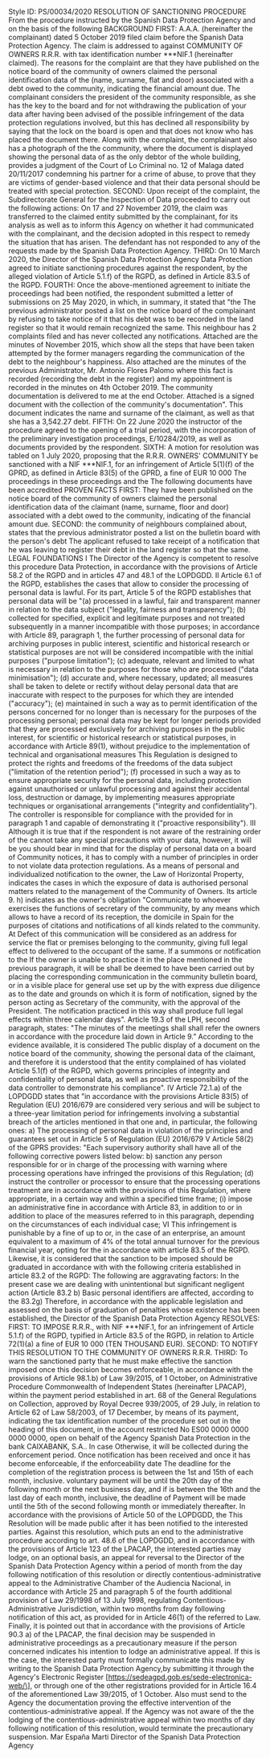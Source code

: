 Style ID: PS/00034/2020
RESOLUTION OF SANCTIONING PROCEDURE
From the procedure instructed by the Spanish Data Protection Agency and
on the basis of the following
BACKGROUND
FIRST: A.A.A. (hereinafter the complainant) dated 5 October 2019 filed
claim before the Spanish Data Protection Agency. The claim is addressed to
against COMMUNITY OF OWNERS R.R.R. with tax identification number \*\*\*NIF.1 (hereinafter
claimed).
The reasons for the complaint are that they have published on the notice board
of the community of owners claimed the personal identification data of the
(name, surname, flat and door) associated with a debt owed to the
community, indicating the financial amount due.
The complainant considers the president of the community responsible, as she has
the key to the board and for not withdrawing the publication of your data after having been advised of the
possible infringement of the data protection regulations involved, but this
has declined all responsibility by saying that the lock on the board is open and that
does not know who has placed the document there.
Along with the complaint, the complainant also has a photograph of the
the community, where the document is displayed showing the personal data of
as the only debtor of the whole building, provides a judgment of the Court of Lo
Criminal no. 12 of Malaga dated 20/11/2017 condemning his partner for a crime of
abuse, to prove that they are victims of gender-based violence and that their data
personal should be treated with special protection.
SECOND: Upon receipt of the complaint, the Subdirectorate General for the Inspection of
Data proceeded to carry out the following actions:
On 17 and 27 November 2019, the claim was transferred to the claimed entity
submitted by the complainant, for its analysis as well as to inform this
Agency on whether it had communicated with the complainant, and the decision
adopted in this respect to remedy the situation that has arisen.
The defendant has not responded to any of the requests made by the
Spanish Data Protection Agency.
THIRD: On 10 March 2020, the Director of the Spanish Data Protection Agency
Data Protection agreed to initiate sanctioning procedures against the respondent, by the
alleged violation of Article 5.1.f) of the RGPD, as defined in Article 83.5 of the
RGPD.
FOURTH: Once the above-mentioned agreement to initiate the proceedings had been notified, the respondent submitted a letter of
submissions on 25 May 2020, in which, in summary, it stated that "the
The previous administrator posted a list on the notice board of the
complainant by refusing to take notice of it
that his debt was to be recorded in the land register so that it would remain
recognized the same.
This neighbour has 2 complaints filed and has never collected any notifications.
Attached are the minutes of November 2015, which show all the steps that have been taken
attempted by the former managers regarding the communication of the debt to
the neighbour's happiness.
Also attached are the minutes of the previous Administrator, Mr. Antonio Flores Palomo where
this fact is recorded (recording the debt in the register) and my appointment is recorded in the minutes on
4th October 2019. The community documentation is delivered to me at the end
October.
Attached is a signed document with the collection of the community's documentation".
This document indicates the name and surname of the claimant, as well as that she has a
3,542.27 debt.
FIFTH: On 22 June 2020 the instructor of the procedure agreed to the
opening of a trial period, with the incorporation of the
preliminary investigation proceedings, E/10284/2019, as well as documents
provided by the respondent.
 SIXTH: A motion for resolution was tabled on 1 July 2020,
proposing that the R.R.R. OWNERS' COMMUNITY be sanctioned with a NIF
\*\*\*NIF.1, for an infringement of Article 5(1)(f) of the GPRD, as defined in Article 83(5)
of the GPRD, a fine of EUR 10 000
The proceedings in these proceedings and the
The following documents have been accredited
PROVEN FACTS
FIRST: They have been published on the notice board of the community of owners
claimed the personal identification data of the claimant (name, surname,
floor and door) associated with a debt owed to the community, indicating
of the financial amount due.
SECOND: the community of neighbours complained about, states that the previous
administrator posted a list on the bulletin board with the person's debt
The applicant refused to take receipt of a notification that he was leaving
to register their debt in the land register so that the
same.
LEGAL FOUNDATIONS
I
The Director of the Agency is competent to resolve this procedure
Data Protection, in accordance with the provisions of Article 58.2 of the
RGPD and in articles 47 and 48.1 of the LOPDGDD.
II
Article 6.1 of the RGPD, establishes the cases that allow to consider
the processing of personal data is lawful.
For its part, Article 5 of the RGPD establishes that personal data will be
"(a) processed in a lawful, fair and transparent manner in relation to the data subject
("legality, fairness and transparency");
(b) collected for specified, explicit and legitimate purposes and not treated
subsequently in a manner incompatible with those purposes; in accordance with Article 89,
paragraph 1, the further processing of personal data for archiving purposes in
public interest, scientific and historical research or statistical purposes are not
will be considered incompatible with the initial purposes ("purpose limitation");
(c) adequate, relevant and limited to what is necessary in relation to the purposes
for those who are processed ("data minimisation");
(d) accurate and, where necessary, updated; all measures shall be taken
to delete or rectify without delay personal data that
are inaccurate with respect to the purposes for which they are intended ("accuracy");
(e) maintained in such a way as to permit identification of the persons concerned
for no longer than is necessary for the purposes of the processing
personal; personal data may be kept for longer periods
provided that they are processed exclusively for archiving purposes in the public interest, for
scientific or historical research or statistical purposes, in accordance with Article
89(1), without prejudice to the implementation of technical and organisational measures
This Regulation is designed to protect the rights and freedoms of the
freedoms of the data subject ("limitation of the retention period");
(f) processed in such a way as to ensure appropriate security for the
personal data, including protection against unauthorised or unlawful processing and
against their accidental loss, destruction or damage, by implementing measures
appropriate techniques or organisational arrangements ("integrity and confidentiality").
The controller is responsible for compliance with the
provided for in paragraph 1 and capable of demonstrating it ("proactive responsibility").
III
Although it is true that if the respondent is not aware of the restraining order of the
cannot take any special precautions with your data, however, it will be you should bear in mind that for the display of personal data on a board
of Community notices, it has to comply with a number of principles in order to
not violate data protection regulations.
As a means of personal and individualized notification to the owner, the Law of
Horizontal Property, indicates the cases in which the exposure of data is authorised
personal matters related to the management of the
Community of Owners. Its article 9. h) indicates as the owner's obligation
"Communicate to whoever exercises the functions of secretary of the community, by any
means which allows to have a record of its reception, the domicile in Spain for the purposes
of citations and notifications of all kinds related to the community. At
Defect of this communication will be considered as an address for service
the flat or premises belonging to the community, giving full legal effect to
delivered to the occupant of the same. If a summons or notification to the
If the owner is unable to practice it in the place mentioned in the previous paragraph, it will be
shall be deemed to have been carried out by placing the corresponding communication in the
community bulletin board, or in a visible place for general use set up by the
with express due diligence as to the date and grounds on which it is
form of notification, signed by the person acting as Secretary of the
community, with the approval of the President. The notification practiced in this way
shall produce full legal effects within three calendar days".
Article 19.3 of the LPH, second paragraph, states: "The minutes of the meetings shall
shall refer the owners in accordance with the procedure laid down in Article
9.”
According to the evidence available, it is considered
The public display of a document on the notice board of the
community, showing the personal data of the claimant, and therefore it is understood
that the entity complained of has violated Article 5.1(f) of the RGPD, which governs
principles of integrity and confidentiality of personal data, as well as
proactive responsibility of the data controller to demonstrate his
compliance".
IV
Article 72.1.a) of the LOPDGDD states that "in accordance with the provisions
Article 83(5) of Regulation (EU) 2016/679 are considered very serious and
will be subject to a three-year limitation period for infringements involving a substantial breach
of the articles mentioned in that one and, in particular, the following ones:
a) The processing of personal data in violation of the principles and guarantees
set out in Article 5 of Regulation (EU) 2016/679
V
Article 58(2) of the GPRS provides: "Each supervisory authority
shall have all of the following corrective powers listed below:
b) sanction any person responsible for or in charge of the processing with
warning where processing operations have infringed the provisions of
this Regulation;
(d) instruct the controller or processor to ensure that the processing operations
treatment are in accordance with the provisions of this Regulation, where appropriate,
in a certain way and within a specified time frame;
(i) impose an administrative fine in accordance with Article 83, in addition to or in addition to
place of the measures referred to in this paragraph, depending on the circumstances
of each individual case;
VI
This infringement is punishable by a fine of up to
or, in the case of an enterprise, an amount equivalent to a maximum of 4% of the
total annual turnover for the previous financial year, opting for the
in accordance with article 83.5 of the RGPD.
Likewise, it is considered that the sanction to be imposed should be graduated in accordance with
with the following criteria established in article 83.2 of the RGPD:
The following are aggravating factors:
In the present case we are dealing with unintentional but significant negligent action (Article 83.2 b)
Basic personal identifiers are affected, according to the
83.2g)
Therefore, in accordance with the applicable legislation and assessed on the basis of
graduation of penalties whose existence has been established,
the Director of the Spanish Data Protection Agency RESOLVES:
FIRST: TO IMPOSE R.R.R., with NIF \*\*\*NIF.1,
for an infringement of Article 5.1.f) of the RGPD, typified in Article 83.5 of the RGPD,
in relation to Article 72(1)(a) a fine of EUR 10 000 (TEN THOUSAND EUR).
SECOND: TO NOTIFY THIS RESOLUTION TO THE COMMUNITY OF OWNERS
R.R.R.
THIRD: To warn the sanctioned party that he must make effective the sanction imposed
once this decision becomes enforceable, in accordance with the provisions of
Article 98.1.b) of Law 39/2015, of 1 October, on Administrative Procedure
Commonwealth of Independent States (hereinafter LPACAP), within the payment period
established in art. 68 of the General Regulations on Collection, approved
by Royal Decree 939/2005, of 29 July, in relation to Article 62 of Law 58/2003,
of 17 December, by means of its payment, indicating the tax identification number of the procedure set out in the heading of this document, in the account restricted No ES00 0000 0000 0000 0000, open on behalf of the Agency
Spanish Data Protection in the bank CAIXABANK, S.A.. In case
Otherwise, it will be collected during the enforcement period.
Once notification has been received and once it has become enforceable, if the enforceability date
The deadline for the completion of the registration process is between the 1st and 15th of each month, inclusive.
voluntary payment will be until the 20th day of the following month or the next business day, and if
is between the 16th and the last day of each month, inclusive, the deadline of
Payment will be made until the 5th of the second following month or immediately thereafter.
In accordance with the provisions of Article 50 of the LOPDGDD, the
This Resolution will be made public after it has been notified to the interested parties.
Against this resolution, which puts an end to the administrative procedure according to art.
48.6 of the LOPDGDD, and in accordance with the provisions of Article 123 of the
LPACAP, the interested parties may lodge, on an optional basis, an appeal for reversal
to the Director of the Spanish Data Protection Agency within a period of
month from the day following notification of this resolution or directly
contentious-administrative appeal to the Administrative Chamber of the
Audiencia Nacional, in accordance with Article 25 and paragraph 5 of
the fourth additional provision of Law 29/1998 of 13 July 1998, regulating
Contentious-Administrative Jurisdiction, within two months from
day following notification of this act, as provided for in Article 46(1) of the
referred to Law.
Finally, it is pointed out that in accordance with the provisions of Article 90.3 a) of the
LPACAP, the final decision may be suspended in administrative proceedings as a precautionary measure
if the person concerned indicates his intention to lodge an administrative appeal. If this is the case, the interested party must formally communicate this made by writing to the Spanish Data Protection Agency,by submitting it through the Agency's Electronic Register
\[https://sedeagpd.gob.es/sede-electronica-web/\], or through one of the other
registrations provided for in Article 16.4 of the aforementioned Law 39/2015, of 1 October. Also
must send to the Agency the documentation proving the effective intervention
of the contentious-administrative appeal. If the Agency was not aware of the
the lodging of the contentious-administrative appeal within two months of
day following notification of this resolution, would terminate the
precautionary suspension.
Mar España Marti
Director of the Spanish Data Protection Agency
